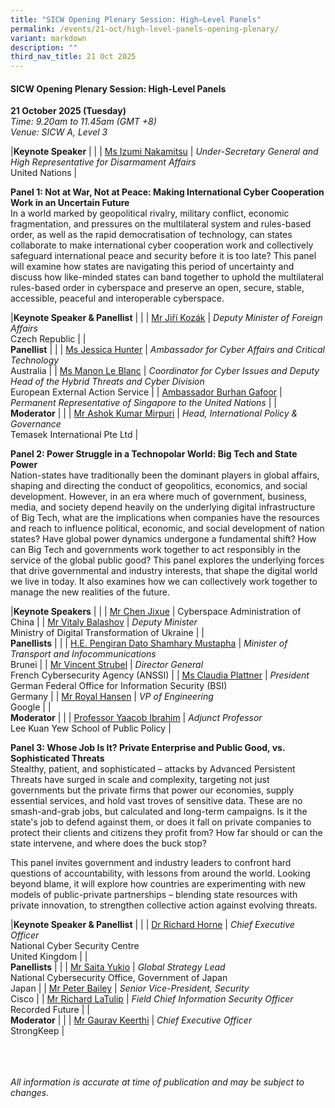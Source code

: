 ```yaml
---
title: "SICW Opening Plenary Session: High–Level Panels"
permalink: /events/21-oct/high-level-panels-opening-plenary/
variant: markdown
description: ""
third_nav_title: 21 Oct 2025
---
```

#### **SICW Opening Plenary Session: High-Level Panels**

**21 October 2025 (Tuesday)**  
*Time: 9.20am to 11.45am (GMT +8)*
<br>*Venue: SICW A, Level 3*

|**Keynote Speaker**          |                                                              |
| [Ms Izumi Nakamitsu](/speakers/ms-izumi-nakamitsu/)  | *Under-Secretary General and High Representative for Disarmament Affairs*<br>United Nations      |

**Panel 1: Not at War, Not at Peace: Making International Cyber Cooperation Work in an Uncertain Future**
<br>In a world marked by geopolitical rivalry, military conflict, economic fragmentation, and pressures on the multilateral system and rules-based order, as well as the rapid democratisation of technology, can states collaborate to make international cyber cooperation work and collectively safeguard international peace and security before it is too late? This panel will examine how states are navigating this period of uncertainty and discuss how like-minded states can band together to uphold the multilateral rules-based order in cyberspace and preserve an open, secure, stable, accessible, peaceful and interoperable cyberspace.

|**Keynote Speaker &amp; Panellist**          |                                                              |
| [Mr Jiří Kozák](/speakers/mr-jiri-kozak/)  | *Deputy Minister of Foreign Affairs*<br>Czech Republic      |
|<br>**Panellist**          |                                                              |
| [Ms Jessica Hunter](/speakers/ms-jessica-hunter/)  | *Ambassador for Cyber Affairs and Critical Technology*<br>Australia      |
| [Ms Manon Le Blanc](/speakers/ms-manon-le-blanc/)  | *Coordinator for Cyber Issues and Deputy Head of the Hybrid Threats and Cyber Division*<br>European External Action Service      |
| [Ambassador Burhan Gafoor](/speakers/ambassador-burhan-gafoor/)  | *Permanent Representative of Singapore to the United Nations*      |
|<br>**Moderator**          |                                                              |
| [Mr Ashok Kumar Mirpuri](/speakers/mr-ashok-kumar-mirpuri/)  | *Head, International Policy &amp; Governance*<br>Temasek International Pte Ltd      |

**Panel 2: Power Struggle in a Technopolar World: Big Tech and State Power**
<br>Nation-states have traditionally been the dominant players in global affairs, shaping and directing the conduct of geopolitics, economics, and social development. However, in an era where much of government, business, media, and society depend heavily on the underlying digital infrastructure of Big Tech, what are the implications when companies have the resources and reach to influence political, economic, and social development of nation states? Have global power dynamics undergone a fundamental shift? How can Big Tech and governments work together to act responsibly in the service of the global public good? This panel explores the underlying forces that drive governmental and industry interests, that shape the digital world we live in today. It also examines how we can collectively work together to manage the new realities of the future.

|**Keynote Speakers**          |                                                              |
| [Mr Chen Jixue](/speakers/mr-chen-jixue/)  | Cyberspace Administration of China      |
| [Mr Vitaly Balashov](/speakers/mr-vitaly-balashov/)  | *Deputy Minister*<br>Ministry of Digital Transformation of Ukraine      |
|<br>**Panellists**          |                                                              |
| [H.E. Pengiran Dato Shamhary Mustapha](/speakers/pengiran-dato-shamhary-mustapha/)  | *Minister of Transport and Infocommunications*<br>Brunei      |
| [Mr Vincent Strubel](/speakers/mr-vincent-strubel/)  | *Director General*<br>French Cybersecurity Agency (ANSSI)      |
| [Ms Claudia Plattner](/speakers/ms-claudia-plattner/)  | *President*<br>German Federal Office for Information Security (BSI)<br>Germany      |
| [Mr Royal Hansen](/speakers/mr-royal-hansen/)  | *VP of Engineering*<br>Google      |
|<br>**Moderator**          |                                                              |
| [Professor Yaacob Ibrahim](/speakers/professor-yaacob-ibrahim/)  | *Adjunct Professor*<br>Lee Kuan Yew School of Public Policy      |

**Panel 3: Whose Job Is It? Private Enterprise and Public Good, vs. Sophisticated Threats**
<br>Stealthy, patient, and sophisticated – attacks by Advanced Persistent Threats have surged in scale and complexity, targeting not just governments but the private firms that power our economies, supply essential services, and hold vast troves of sensitive data. These are no smash-and-grab jobs, but calculated and long-term campaigns. Is it the state's job to defend against them, or does it fall on private companies to protect their clients and citizens they profit from? How far should or can the state intervene, and where does the buck stop?

This panel invites government and industry leaders to confront hard questions of accountability, with lessons from around the world. Looking beyond blame, it will explore how countries are experimenting with new models of public-private partnerships – blending state resources with private innovation, to strengthen collective action against evolving threats.

|**Keynote Speaker &amp; Panellist**          |                                                              |
| [Dr Richard Horne](/speakers/dr-richard-horne/)  | *Chief Executive Officer*<br>National Cyber Security Centre<br>United Kingdom      |
|<br>**Panellists**          |                                                              |
| [Mr Saita Yukio](/speakers/mr-saita-yukio/)  | *Global Strategy Lead*<br>National Cybersecurity Office, Government of Japan<br>Japan      |
| [Mr Peter Bailey](/speakers/mr-peter-bailey/)  | *Senior Vice-President, Security*<br>Cisco      |
| [Mr Richard LaTulip](/speakers/mr-richard-latulip/)  | *Field Chief Information Security Officer*<br>Recorded Future      |
|<br>**Moderator**          |                                                              |
| [Mr Gaurav Keerthi](/speakers/mr-gaurav-keerthi/)  | *Chief Executive Officer*<br>StrongKeep       |

<br><br><br>
*All information is accurate at time of publication and may be subject to changes.*